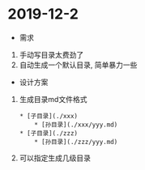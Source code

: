 # 2019-12-2

* 需求

1. 手动写目录太费劲了
2. 自动生成一个默认目录, 简单暴力一些

* 设计方案

1. 生成目录md文件格式
    ```
    * [子目录](./xxx)
        * [孙目录](./xxx/yyy.md)
    * [子目录](./zzz)
        * [孙目录](./zzz/yyy.md)
    ``` 
2. 可以指定生成几级目录
